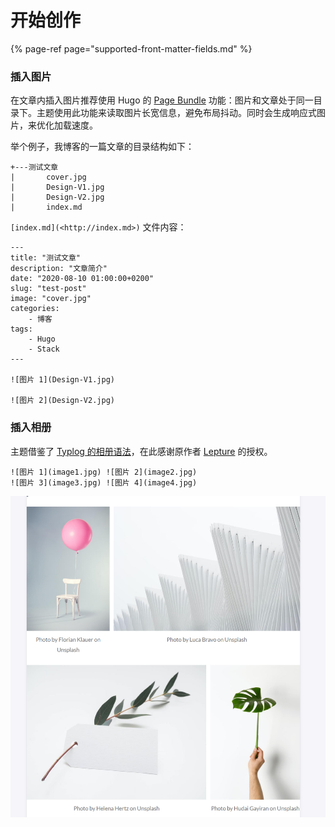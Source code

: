 # 开始创作

{% page-ref page="supported-front-matter-fields.md" %}

### 插入图片

在文章内插入图片推荐使用 Hugo 的 [Page Bundle](https://gohugo.io/content-management/page-bundles/) 功能：图片和文章处于同一目录下。主题使用此功能来读取图片长宽信息，避免布局抖动。同时会生成响应式图片，来优化加载速度。

举个例子，我博客的一篇文章的目录结构如下：

```text
+---测试文章
|       cover.jpg
|       Design-V1.jpg
|       Design-V2.jpg
|       index.md
```

`[index.md](<http://index.md>)` 文件内容：

```text
---
title: "测试文章"
description: "文章简介"
date: "2020-08-10 01:00:00+0200"
slug: "test-post"
image: "cover.jpg"
categories:
    - 博客
tags:
    - Hugo
    - Stack
---

![图片 1](Design-V1.jpg)   

![图片 2](Design-V2.jpg)
```

### 插入相册

主题借鉴了 [Typlog 的相册语法](https://blog.typlog.com/images)，在此感谢原作者 [Lepture](https://lepture.com/) 的授权。

```text
![图片 1](image1.jpg) ![图片 2](image2.jpg)
![图片 3](image3.jpg) ![图片 4](image4.jpg)
```

![](../.gitbook/assets/image%20%282%29.png)

